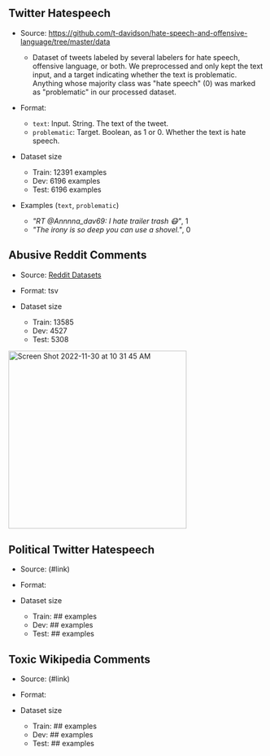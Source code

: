 ## Twitter Hatespeech
* Source: https://github.com/t-davidson/hate-speech-and-offensive-language/tree/master/data
  * Dataset of tweets labeled by several labelers for hate speech, offensive language, or both. We preprocessed and only kept the text input, and a target indicating whether the text is problematic. Anything whose majority class was "hate speech" (0) was marked as "problematic" in our processed dataset.

* Format:
  * `text`: Input. String. The text of the tweet.
  * `problematic`: Target. Boolean, as 1 or 0. Whether the text is hate speech.

* Dataset size
  * Train: 12391 examples
  * Dev: 6196 examples
  * Test: 6196 examples

* Examples (`text`, `problematic`)
  * *"RT @Annnna_dav69: I hate trailer trash &#128567;"*, 1
  * *"The irony is so deep you can use a shovel."*, 0


## Abusive Reddit Comments
* Source: [Reddit Datasets](https://zenodo.org/record/4881008#.Y4S1XexBy3K )

* Format: tsv

* Dataset size
  * Train: 13585
  * Dev: 4527
  * Test: 5308

<img width="350" alt="Screen Shot 2022-11-30 at 10 31 45 AM" src="https://user-images.githubusercontent.com/104866320/204693384-43d52be0-a557-4be8-80da-5bab6e3068fe.png">

## Political Twitter Hatespeech
* Source: (#link)

* Format:

* Dataset size
  * Train: ## examples
  * Dev: ## examples
  * Test: ## examples

## Toxic Wikipedia Comments
* Source: (#link)

* Format:

* Dataset size
  * Train: ## examples
  * Dev: ## examples
  * Test: ## examples
